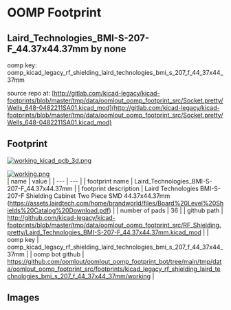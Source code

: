 # OOMP Footprint  
## Laird_Technologies_BMI-S-207-F_44.37x44.37mm  by none  
  
oomp key: oomp_kicad_legacy_rf_shielding_laird_technologies_bmi_s_207_f_44_37x44_37mm  
  
source repo at: [http://gitlab.com/kicad-legacy/kicad-footprints/blob/master/tmp/data/oomlout_oomp_footprint_src/Socket.pretty/Wells_648-0482211SA01.kicad_mod](http://gitlab.com/kicad-legacy/kicad-footprints/blob/master/tmp/data/oomlout_oomp_footprint_src/Socket.pretty/Wells_648-0482211SA01.kicad_mod)  
## Footprint  
  
[![working_kicad_pcb_3d.png](working_kicad_pcb_3d_600.png)](working_kicad_pcb_3d.png)  
  
[![working.png](working_600.png)](working.png)  
| name | value | 
| --- | --- | 
| footprint name | Laird_Technologies_BMI-S-207-F_44.37x44.37mm | 
| footprint description | Laird Technologies BMI-S-207-F Shielding Cabinet Two Piece SMD 44.37x44.37mm (https://assets.lairdtech.com/home/brandworld/files/Board%20Level%20Shields%20Catalog%20Download.pdf) | 
| number of pads | 36 | 
| github path | http://github.com/kicad-legacy/kicad-footprints/blob/master/tmp/data/oomlout_oomp_footprint_src/RF_Shielding.pretty/Laird_Technologies_BMI-S-207-F_44.37x44.37mm.kicad_mod | 
| oomp key | oomp_kicad_legacy_rf_shielding_laird_technologies_bmi_s_207_f_44_37x44_37mm | 
| oomp bot github | https://github.com/oomlout/oomlout_oomp_footprint_bot/tree/main/tmp/data/oomlout_oomp_footprint_src/footprints/kicad_legacy_rf_shielding_laird_technologies_bmi_s_207_f_44_37x44_37mm/working | 
## Images  
